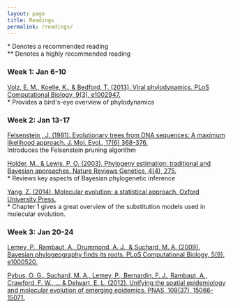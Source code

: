 ```yaml
---
layout: page
title: Readings
permalink: /readings/
---
```


\* Denotes a recommended reading <br>
\*\* Denotes a highly recommended reading


### Week 1: Jan 6-10

[Volz, E. M., Koelle, K., & Bedford, T. (2013). Viral phylodynamics. PLoS Computational Biology, 9(3), e1002947.][volz2013] <br>
\* Provides a bird's-eye overview of phylodynamics <br>

[volz2013]: <https://doi.org/10.1371/journal.pcbi.1002947>

### Week 2: Jan 13-17

[Felsenstein , J. (1981). Evolutionary trees from DNA sequences: A maximum likelihood approach. J. Mol. Evol., 17(6) 368-376.][felsenstein1981] <br>
Introduces the Felsenstein pruning algorithm <br>

[felsenstein1981]: https://link.springer.com/article/10.1007/BF01734359

[Holder, M., & Lewis, P. O. (2003). Phylogeny estimation: traditional and Bayesian approaches. Nature Reviews Genetics, 4(4), 275.][holder2003] <br>
\* Reviews key aspects of Bayesian phylogenetic inference <br>

[holder2003]: <http://cgl.bioinfo.uqam.ca/bif7001/articles/BIF7001-Phylo-NatureReviewsGenetics4a.pdf>

[Yang, Z. (2014). Molecular evolution: a statistical approach. Oxford University Press.][yang2014] <br>
\* Chapter 1 gives a great overview of the substitution models used in molecular evolution. <br>

[yang2014]: <https://catalog.lib.ncsu.edu/catalog/DUKE006146449>

### Week 3: Jan 20-24

[Lemey, P., Rambaut, A., Drummond, A. J., & Suchard, M. A. (2009). Bayesian phylogeography finds its roots. PLoS Computational Biology, 5(9), e1000520.][lemey2009] <br>

[lemey2009]: <https://doi.org/10.1371/journal.pcbi.1000520>

[Pybus, O. G., Suchard, M. A., Lemey, P., Bernardin, F. J., Rambaut, A., Crawford, F. W., ... & Delwart, E. L. (2012). Unifying the spatial epidemiology and molecular evolution of emerging epidemics. PNAS, 109(37), 15066-15071.][pybus2012] <br>

[pybus2012]: <https://doi.org/10.1073/pnas.1206598109>

